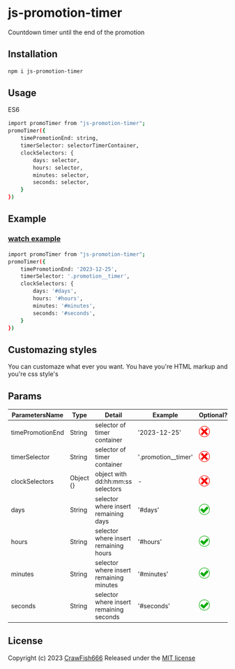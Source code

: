 # js-promotion-timer
Countdown timer until the end of the promotion
## Installation
```sh
npm i js-promotion-timer
```
## Usage
ES6
```sh
import promoTimer from "js-promotion-timer";
promoTimer({
	timePromotionEnd: string,
	timerSelector: selectorTimerContainer,
	clockSelectors: {
		days: selector,
		hours: selector,
		minutes: selector,
		seconds: selector,
	}
})
```
## Example
### [watch example](https://crawfish666.github.io/js-promotion-timer/)
```sh
import promoTimer from "js-promotion-timer";
promoTimer({
	timePromotionEnd: '2023-12-25',
	timerSelector: '.promotion__timer',
	clockSelectors: {
		days: '#days',
		hours: '#hours',
		minutes: '#minutes',
		seconds: '#seconds',
	}
})
```
## Customazing styles
You can customaze what ever you want. You have you're HTML markup and you're css style's
## Params
| ParametersName | Type | Detail | Example | Optional?
| ------ | ------ | ------ | ------ | ------ |
| timePromotionEnd | String | selector of timer container | '2023-12-25' | <img src="https://github.com/CrawFish666/pictures/blob/c5437c67cbb879ff69fda5ad8185c65113a3651c/redCross.png" width="25" heigth="25" />
| timerSelector | String | selector of timer container | '.promotion__timer' | <img src="https://github.com/CrawFish666/pictures/blob/c5437c67cbb879ff69fda5ad8185c65113a3651c/redCross.png" width="25" heigth="25" />
| clockSelectors | Object {} | object with dd:hh:mm:ss selectors | - | <img src="https://github.com/CrawFish666/pictures/blob/c5437c67cbb879ff69fda5ad8185c65113a3651c/redCross.png" width="25" heigth="25" />
| days | String | selector where insert remaining days | '#days' | <img src="https://github.com/CrawFish666/pictures/raw/98f37be0ada7015f8bc0e7ac3d031c7f0cc1b9b2/greenCheckMark.png" width="25" heigth="25" />
| hours | String | selector where insert remaining hours | '#hours' | <img src="https://github.com/CrawFish666/pictures/raw/98f37be0ada7015f8bc0e7ac3d031c7f0cc1b9b2/greenCheckMark.png" width="25" heigth="25" />
| minutes | String | selector where insert remaining minutes | '#minutes' | <img src="https://github.com/CrawFish666/pictures/raw/98f37be0ada7015f8bc0e7ac3d031c7f0cc1b9b2/greenCheckMark.png" width="25" heigth="25" />
| seconds | String | selector where insert remaining seconds | '#seconds' | <img src="https://github.com/CrawFish666/pictures/raw/98f37be0ada7015f8bc0e7ac3d031c7f0cc1b9b2/greenCheckMark.png" width="25" heigth="25" />
## License
Copyright (c) 2023 [CrawFish666](https://github.com/CrawFish666) Released under the [MIT license](https://opensource.org/license/mit/)
